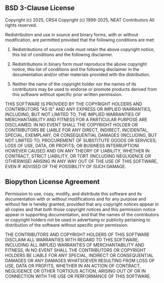 BSD 3-Clause License
--------------------

Copyright (c) 2025, CRS4
Copyright (c) 1999-2025, NEAT Contributors
All rights reserved.

Redistribution and use in source and binary forms, with or without
modification, are permitted provided that the following conditions are met:

1. Redistributions of source code must retain the above copyright notice,
   this list of conditions and the following disclaimer.

2. Redistributions in binary form must reproduce the above copyright notice,
   this list of conditions and the following disclaimer in the documentation
   and/or other materials provided with the distribution.

3. Neither the name of the copyright holder nor the names of its contributors
   may be used to endorse or promote products derived from this software
   without specific prior written permission.

THIS SOFTWARE IS PROVIDED BY THE COPYRIGHT HOLDERS AND CONTRIBUTORS "AS IS"
AND ANY EXPRESS OR IMPLIED WARRANTIES, INCLUDING, BUT NOT LIMITED TO, THE
IMPLIED WARRANTIES OF MERCHANTABILITY AND FITNESS FOR A PARTICULAR PURPOSE ARE
DISCLAIMED. IN NO EVENT SHALL THE COPYRIGHT HOLDER OR CONTRIBUTORS BE LIABLE
FOR ANY DIRECT, INDIRECT, INCIDENTAL, SPECIAL, EXEMPLARY, OR CONSEQUENTIAL
DAMAGES (INCLUDING, BUT NOT LIMITED TO, PROCUREMENT OF SUBSTITUTE GOODS OR
SERVICES; LOSS OF USE, DATA, OR PROFITS; OR BUSINESS INTERRUPTION) HOWEVER
CAUSED AND ON ANY THEORY OF LIABILITY, WHETHER IN CONTRACT, STRICT LIABILITY,
OR TORT (INCLUDING NEGLIGENCE OR OTHERWISE) ARISING IN ANY WAY OUT OF THE USE
OF THIS SOFTWARE, EVEN IF ADVISED OF THE POSSIBILITY OF SUCH DAMAGE.

Biopython License Agreement
---------------------------

Permission to use, copy, modify, and distribute this software and its
documentation with or without modifications and for any purpose and
without fee is hereby granted, provided that any copyright notices
appear in all copies and that both those copyright notices and this
permission notice appear in supporting documentation, and that the
names of the contributors or copyright holders not be used in
advertising or publicity pertaining to distribution of the software
without specific prior permission.

THE CONTRIBUTORS AND COPYRIGHT HOLDERS OF THIS SOFTWARE DISCLAIM ALL
WARRANTIES WITH REGARD TO THIS SOFTWARE, INCLUDING ALL IMPLIED
WARRANTIES OF MERCHANTABILITY AND FITNESS, IN NO EVENT SHALL THE
CONTRIBUTORS OR COPYRIGHT HOLDERS BE LIABLE FOR ANY SPECIAL, INDIRECT
OR CONSEQUENTIAL DAMAGES OR ANY DAMAGES WHATSOEVER RESULTING FROM LOSS
OF USE, DATA OR PROFITS, WHETHER IN AN ACTION OF CONTRACT, NEGLIGENCE
OR OTHER TORTIOUS ACTION, ARISING OUT OF OR IN CONNECTION WITH THE USE
OR PERFORMANCE OF THIS SOFTWARE.

